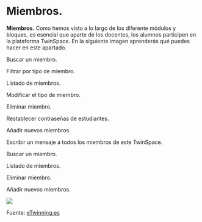 
# Miembros.


**Miembros.** Como hemos visto a lo largo de los diferente módulos y bloques, es esencial que aparte de los docentes, los alumnos participen en la plataforma TwinSpace. En la siguiente imagen aprenderás qué puedes hacer en este apartado.



Buscar un miembro.


Filtrar por tipo de miembro.


Listado de miembros.


Modificar el tipo de miembro.


Eliminar miembro.


Restablecer contraseñas de estudiantes.


Añadir nuevos miembros.


Escribir un mensaje a todos los miembros de este TwinSpace.


Buscar un miembro.

Listado de miembros.

Eliminar miembro.

Añadir nuevos miembros.


![](https://lh6.googleusercontent.com/RhACW5_VtPBmniMA_0_4VdONCOs4gJWAK50h9QXMXQ0sEsVpdZE9HCgQJ0vNsHQgA7HwYN_Ak-vUz4nUEoY_VfH0YAFwP2Di0eep69taomS4--B2I1FTr4nAJHwdO7OfQ-cr18Kf)

Fuente: [eTwinning.es](http://image.slidesharecdn.com/tutortwinspace-160118070453/95/scale-partido-al-twinspace-14-638.jpg?cb=1453103371)
